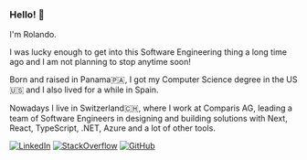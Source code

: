 ### Hello! 👋

I'm Rolando.

I was lucky enough to get into this Software Engineering thing a long time ago and I am not planning to stop anytime soon!

Born and raised in Panama🇵🇦, I got my Computer Science degree in the US🇺🇸 and I also lived for a while in Spain. 

Nowadays I live in Switzerland🇨🇭, where I work at Comparis AG, leading a team of Software Engineers in designing and building solutions with Next, React, TypeScript, .NET, Azure and a lot of other tools.

[![LinkedIn](https://img.shields.io/badge/-Rolando%20Ramos-blue?logo=linkedin)](https://www.linkedin.com/in/rolandoramosrestrepo/)
[![StackOverflow](https://img.shields.io/badge/-Stack%20Overflow-orange?logo=stackoverflow&logoColor=white)](https://stackoverflow.com/users/6909765/rolspace)
[![GitHub](https://img.shields.io/badge/-GitHub-black?logo=github)](https://github.com/rolspace)
